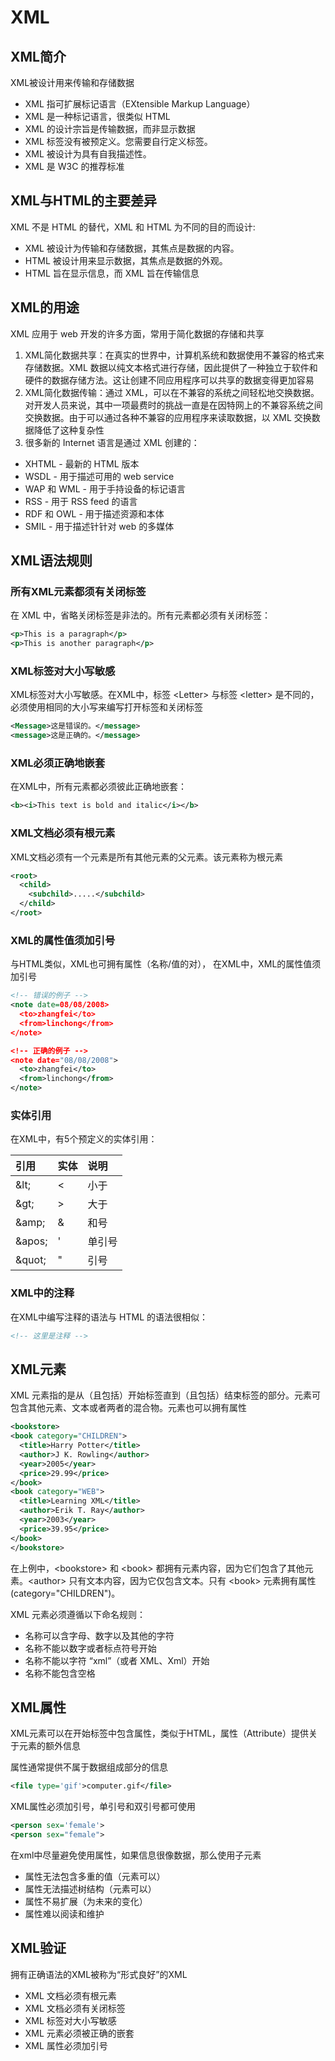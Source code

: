 # XML

## XML简介
XML被设计用来传输和存储数据

* XML 指可扩展标记语言（EXtensible Markup Language）
* XML 是一种标记语言，很类似 HTML
* XML 的设计宗旨是传输数据，而非显示数据
* XML 标签没有被预定义。您需要自行定义标签。
* XML 被设计为具有自我描述性。
* XML 是 W3C 的推荐标准

## XML与HTML的主要差异
XML 不是 HTML 的替代，XML 和 HTML 为不同的目的而设计:

* XML 被设计为传输和存储数据，其焦点是数据的内容。
* HTML 被设计用来显示数据，其焦点是数据的外观。
* HTML 旨在显示信息，而 XML 旨在传输信息

## XML的用途
XML 应用于 web 开发的许多方面，常用于简化数据的存储和共享

1. XML简化数据共享：在真实的世界中，计算机系统和数据使用不兼容的格式来存储数据。XML 数据以纯文本格式进行存储，因此提供了一种独立于软件和硬件的数据存储方法。这让创建不同应用程序可以共享的数据变得更加容易
2. XML简化数据传输：通过 XML，可以在不兼容的系统之间轻松地交换数据。对开发人员来说，其中一项最费时的挑战一直是在因特网上的不兼容系统之间交换数据。由于可以通过各种不兼容的应用程序来读取数据，以 XML 交换数据降低了这种复杂性
3. 很多新的 Internet 语言是通过 XML 创建的：

* XHTML - 最新的 HTML 版本
* WSDL - 用于描述可用的 web service
* WAP 和 WML - 用于手持设备的标记语言
* RSS - 用于 RSS feed 的语言
* RDF 和 OWL - 用于描述资源和本体
* SMIL - 用于描述针针对 web 的多媒体

## XML语法规则
### 所有XML元素都须有关闭标签
在 XML 中，省略关闭标签是非法的。所有元素都必须有关闭标签：
```xml
<p>This is a paragraph</p>
<p>This is another paragraph</p>
```

### XML标签对大小写敏感
XML标签对大小写敏感。在XML中，标签 &lt;Letter&gt; 与标签 &lt;letter&gt; 是不同的，必须使用相同的大小写来编写打开标签和关闭标签
```xml
<Message>这是错误的。</message>
<message>这是正确的。</message>
```

### XML必须正确地嵌套
在XML中，所有元素都必须彼此正确地嵌套：
```xml
<b><i>This text is bold and italic</i></b>
```

### XML文档必须有根元素
XML文档必须有一个元素是所有其他元素的父元素。该元素称为根元素
```xml
<root>
  <child>
    <subchild>.....</subchild>
  </child>
</root>
```

### XML的属性值须加引号
与HTML类似，XML也可拥有属性（名称/值的对）， 在XML中，XML的属性值须加引号
```xml
<!-- 错误的例子 -->
<note date=08/08/2008>
  <to>zhangfei</to>
  <from>linchong</from>
</note> 

<!-- 正确的例子 -->
<note date="08/08/2008">
  <to>zhangfei</to>
  <from>linchong</from>
</note> 
```

### 实体引用
在XML中，有5个预定义的实体引用：

|引用|实体|说明|
|:--|:--|:--|
|\&lt;|&lt;|小于|
|\&gt;|&gt;|大于|
|\&amp;|&amp;|和号|
|\&apos;|'|单引号|
|\&quot;|"|引号|

### XML中的注释
在XML中编写注释的语法与 HTML 的语法很相似：
```xml
<!-- 这里是注释 --> 
```

## XML元素
XML 元素指的是从（且包括）开始标签直到（且包括）结束标签的部分。元素可包含其他元素、文本或者两者的混合物。元素也可以拥有属性
```xml
<bookstore>
<book category="CHILDREN">
  <title>Harry Potter</title> 
  <author>J K. Rowling</author> 
  <year>2005</year> 
  <price>29.99</price> 
</book>
<book category="WEB">
  <title>Learning XML</title> 
  <author>Erik T. Ray</author> 
  <year>2003</year> 
  <price>39.95</price> 
</book>
</bookstore>
```
在上例中，&lt;bookstore&gt; 和 &lt;book&gt; 都拥有元素内容，因为它们包含了其他元素。&lt;author&gt; 只有文本内容，因为它仅包含文本。只有 &lt;book&gt; 元素拥有属性 (category="CHILDREN")。

XML 元素必须遵循以下命名规则：
* 名称可以含字母、数字以及其他的字符
* 名称不能以数字或者标点符号开始
* 名称不能以字符 “xml”（或者 XML、Xml）开始
* 名称不能包含空格

## XML属性
XML元素可以在开始标签中包含属性，类似于HTML，属性（Attribute）提供关于元素的额外信息

属性通常提供不属于数据组成部分的信息
```xml
<file type='gif'>computer.gif</file>
```

XML属性必须加引号，单引号和双引号都可使用
```xml
<person sex='female'>
<person sex="female">
```

在xml中尽量避免使用属性，如果信息很像数据，那么使用子元素

* 属性无法包含多重的值（元素可以）
* 属性无法描述树结构（元素可以）
* 属性不易扩展（为未来的变化）
* 属性难以阅读和维护

## XML验证
拥有正确语法的XML被称为“形式良好”的XML

* XML 文档必须有根元素
* XML 文档必须有关闭标签
* XML 标签对大小写敏感
* XML 元素必须被正确的嵌套
* XML 属性必须加引号
